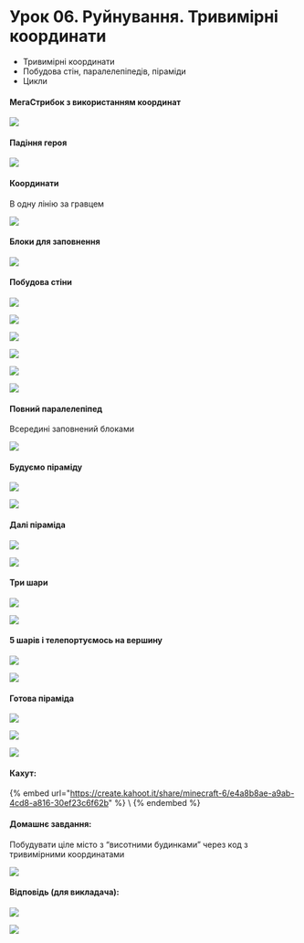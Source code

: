 # Урок 06. Руйнування. Тривимірні координати

* Тривимірні координати
* Побудова стін, паралелепіпедів, піраміди&#x20;
* Цикли

#### МегаСтрибок з використанням координат

![](<../../.gitbook/assets/image (218) (1).png>)

#### Падіння героя

![](<../../.gitbook/assets/image (153).png>)

#### Координати

В одну лінію за гравцем

![](<../../.gitbook/assets/image (152) (1).png>)

#### Блоки для заповнення

![](<../../.gitbook/assets/image (214).png>)

#### Побудова стіни

![](<../../.gitbook/assets/image (223).png>)

![](<../../.gitbook/assets/image (168).png>)

![](<../../.gitbook/assets/image (162).png>)

![](<../../.gitbook/assets/image (207).png>)

![](<../../.gitbook/assets/image (213).png>)

![](<../../.gitbook/assets/image (178).png>)

#### Повний паралелепіпед

Всередині заповнений блоками

![](<../../.gitbook/assets/image (192).png>)

#### Будуємо піраміду

![](<../../.gitbook/assets/image (221).png>)

![](<../../.gitbook/assets/image (177).png>)

#### Далі піраміда

![](<../../.gitbook/assets/image (163).png>)

![](<../../.gitbook/assets/image (187).png>)

#### Три шари

![](<../../.gitbook/assets/image (159) (1).png>)

![](<../../.gitbook/assets/image (167).png>)

#### 5 шарів і телепортуємось на вершину

![](<../../.gitbook/assets/image (181).png>)

![](<../../.gitbook/assets/image (222).png>)

#### Готова піраміда

![](<../../.gitbook/assets/image (182).png>)

![](<../../.gitbook/assets/image (156).png>)

![](<../../.gitbook/assets/image (158) (1).png>)

#### Кахут:

{% embed url="https://create.kahoot.it/share/minecraft-6/e4a8b8ae-a9ab-4cd8-a816-30ef23c6f62b" %}
\\
{% endembed %}

#### Домашнє завдання:

Побудувати ціле місто з “висотними будинками” через код з тривимірними координатами

![](<../../.gitbook/assets/image (184).png>)

#### Відповідь (для викладача):

![](<../../.gitbook/assets/image (198).png>)

![](<../../.gitbook/assets/image (190).png>)
